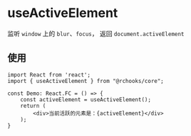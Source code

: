 # useActiveElement

监听 `window` 上的 `blur`、`focus`， 返回 `document.activeElement`

## 使用

```tsx
import React from 'react';
import { useActiveElement } from "@rchooks/core";

const Demo: React.FC = () => {
    const activeElement = useActiveElement();
    return (
        <div>当前活跃的元素是：{activeElement}</div>
    );
}
```